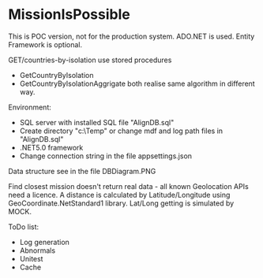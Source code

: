 # MissionIsPossible
This is POC version, not for the production system.
ADO.NET is used. Entity Framework is optional.

GET/countries-by-isolation use stored procedures 
 - GetCountryByIsolation
 - GetCountryByIsolationAggrigate
both realise same algorithm in different way.

Environment: 
 - SQL server with installed SQL file "AlignDB.sql"
 - Create directory "c:\Temp\" or change mdf and log path files in "AlignDB.sql"
 - .NET5.0 framework
 - Change connection string in the file appsettings.json

Data structure see in the file DBDiagram.PNG

Find closest mission doesn't return real data - all known Geolocation APIs need a licence. 
A distance is calculated by Latitude/Longitude using GeoCoordinate.NetStandard1 library.
Lat/Long getting is simulated by MOCK.

ToDo list:
 - Log generation
 - Abnormals 
 - Unitest
 - Cache
 
